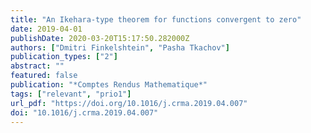 ```yaml
---
title: "An Ikehara-type theorem for functions convergent to zero"
date: 2019-04-01
publishDate: 2020-03-20T15:17:50.282000Z
authors: ["Dmitri Finkelshtein", "Pasha Tkachov"]
publication_types: ["2"]
abstract: ""
featured: false
publication: "*Comptes Rendus Mathematique*"
tags: ["relevant", "prio1"]
url_pdf: "https://doi.org/10.1016/j.crma.2019.04.007"
doi: "10.1016/j.crma.2019.04.007"
---
```


